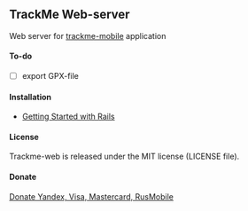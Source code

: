 ## TrackMe Web-server

Web server for [trackme-mobile](https://bitbucket.org/Pozadi/myfin/wiki/Home) application

#### To-do

- [ ] export GPX-file

#### Installation

- [Getting Started with Rails](http://guides.rubyonrails.org/getting_started.html)

#### License

Trackme-web is released under the MIT license (LICENSE file).

#### Donate

[Donate Yandex, Visa, Mastercard, RusMobile](http://dev.lzet.name)

